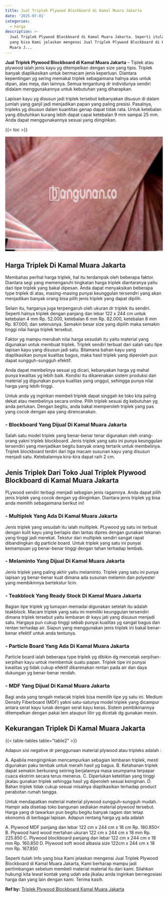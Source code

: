 ```yaml
---
title: Jual Triplek Plywood Blockboard di Kamal Muara Jakarta
date: '2025-07-01'
categories:
  - harga
description: >-
  Jual Triplek Plywood Blockboard di Kamal Muara Jakarta. Seperti itulah Info
  yang bisa Kami jelaskan mengenai Jual Triplek Plywood Blockboard di Kamal
  Muara J...
---
```


**Jual Triplek Plywood Blockboard di Kamal Muara Jakarta** – Tiplek atau plywood ialah jenis kayu yg ditempelkan dengan size yang tipis. Triplek banyak diaplikasikan untuk bermacam jenis keperluan. Diantara kepentingan yg sering memakai triplek sebagaimana halnya alas untuk dipan, alas meja, dan lainnya. Semua tergantung dr individunya sendiri didalam menggunakannya untuk kebutuhan yang diharapkan.

Lapisan kayu yg disusun jadi triplek tersebut kebanyakan disusun di dalam jumlah yang ganjil jadi menjadikan papan yang paling presisi. Pasalnya, tripleks yg disusun dalam kuantitas genap dapat tidak rata. Untuk ketebalan yang dibutuhkan kurang lebih dapat capai ketebalan 9 mm sampai 25 mm. Anda dapat menggunakannya sesuai yang diinginkan.

{{< toc >}}

![Jual Triplek Plywood Blockboard di Kamal Muara Jakarta](/images/jual-triplek-murah-05.png)

## Harga Triplek Di Kamal Muara Jakarta

Membahas perihal harga triplek, hal itu terdampak oleh beberapa faktor. Diantara segi yang memengaruhi tingkatan harga triplek diantaranya yaitu dari tipe triplek yang bakal dipesan. Anda dapat menyaksikan beberapa type triplek di atas, masing-masing punyai keunggulan tersendiri yang akan menjadikan banyak orang bisa pilih jenis triplek yang dapat dipilih.

Selain itu, harganya juga terpengaruh oleh ukuran dr triplek itu sendiri. Seperti halnya triplek dengan panjang dan lebar 122 x 244 cm untuk ketebalan 4 mm Rp. 52.000, ketebalan 6 mm Rp. 82.000, ketebalan 8 mm Rp. 87.000, dan seterusnya. Semakin besar size yang dipilih maka semakin tinggi nilai harga triplek tersebut.

Faktor yg mampu merubah nilai harga sesudah itu yaitu material yang digunakan untuk membuat triplek. Triplek sendiri terbuat dari salah satu tipe lapisan kayu yang disusun jadi satu. Bilamana bahan kayu yang diaplikasikan punyai kualitas bagus, maka hasil triplek yang diperoleh pun dapat sungguh-sungguh efektif.

Anda dapat membelinya sesuai yg dicari, kebanyakan harga yg mahal punya kwalitas yg lebih baik. Kondisi itu dikarenakan sistem produksi dan material yg digunakan punya kualitas yang unggul, sehingga punya nilai harga yang lebih tinggi.

Untuk anda yg inginkan membeli triplek dapat singgah ke toko kita paling dekat atau membelinya secara online. Pilih triplek sesuai dg kebutuhan yg anda perlukan. Dengan begitu, anda bakal memperoleh triplek yang pas yang cocok dengan apa yang direncanakan.

### \- Blockboard Yang Dijual Di Kamal Muara Jakarta

Salah satu model triplek yang benar-benar tenar digunakan oleh orang-orang yakni triplek blockboard. Jenis triplek yang satu ini punya keunggulan tersendiri yang menjadikan begitu banyak orang tertarik untuk membelinya. Triplek blockboard terdiri dari tiga macam susunan kayu yang disusun menjadi satu. Ketebalannya kira-kira dapat raih 2 cm.

## Jenis Triplek Dari Toko Jual Triplek Plywood Blockboard di Kamal Muara Jakarta

PLywood sendiri terbagi menjadi sebagian jenis ragamnya. Anda dapat pilih jenis triplek yang cocok dengan yg diinginkan. Diantara jenis triplek yg bisa anda memilih sebagaimana berikut ini!

### \- Multiplek Yang Ada Di Kamal Muara Jakarta

Jenis triplek yang sesudah itu ialah multiplek. PLywood yg satu ini terbuat dengan kulit kayu yang berlapis dan lantas dipres dengan gunakan tekanan yang tinggi jadi merekat. Tekstur dari multiplek sendiri sangat rapat dibandingkan dg particle board. Untuk triplek yang satu ini punyai kemampuan yg benar-benar tinggi dengan tahan terhadap lembab.

### \- Melaminto Yang Dijual Di Kamal Muara Jakarta

Jenis triplek yang paling akhir yaitu melaminto. Triplek yang satu ini punya lapisan yg benar-benar kuat dimana ada susunan melamin dan polyester yang membikinnya bertekstur licin.

### \- Teakblock Yang Ready Stock Di Kamal Muara Jakarta

Bagian tipe triplek yg lumayan memadai digunakan setelah itu adalah teakblock. Macam triplek yang satu ini memiliki keunggulan tersendiri dimana triplek tersebut yaitu lembaran dr kayu jati yang disusun menjadi satu. Hargaya pun cukup tinggi sebab punyai kualitas yg sangat bagus dan rentan terhadap air. Siapun yang menggunakan jenis triplek ini bakal benar-benar efektif untuk anda tentunya.

### \- Particle Board Yang Ada Di Kamal Muara Jakarta

Particle board ialah beberapa type triplek yg dibikin dg mencetak serpihan-serpihan kayu untuk membentuk suatu papan. Triplek tipe ini punyai kwalitas yg tidak cukup efektif dikarenakan rentan pada air dan daya dukungan yg benar-benar rendah.

### \- MDF Yang Dijual Di Kamal Muara Jakarta

Bagi anda yang tengah melacak triplek bisa memilih tipe yg satu ini. Medium Density Fiberboard (MDF) yakni satu-satunya model triplek yang dicampur antara serat kayu lunak dengan serat kayu keras. Sistem pembikinannya ditempelkan dengan pakai lem ataupun lilin yg dicetak dg gunakan mesin.

## Kekurangan Triplek Di Kamal Muara Jakarta

{{< table-tables table="table2" >}}

Adapun sisi negative dr penggunaan material plywood atau tripleks adalah :

A. Apabila menginginkan mencampurkan sebagian lembaran triplek, mesti digunakan paku tembak untuk meraih hasil yg bagus. B. Ketahanan triplek dapat semakin berkurang seiiring berjalannya masa seumpama terpapar cuaca ekstrim secara terus menerus. C. Diperlukan ketelitian yang tinggi jikalau gunakan triplek sehingga hasil yg diperoleh sesuai keinginan. D. Bahan triplek tidak cukup sesuai misalnya diaplikasikan terhadap product perabotan rumah tangga.

Untuk mendapatkan material material plywood sungguh-sungguh mudah. Hampir ada disetiap toko bangunan sediakan material plywood tersebut. Harga yang di tawarkan pun begitu begitu banyak ragam dan tetap ekonomis di berbagai lapisan. Adapun rentang harga yg ada adalah

A. Plywood MDF panjang dan lebar 122 cm x 244 cm x 18 cm Rp. 180.850< B. Plywood hard wood mertahan ukuran 122 cm x 244 cm x 18 mm Rp. 225.850 C. Plywood blockboard panjang dan lebar 122 cm x 244 cm x 18 mm Rp. 160.850 D. Plywood soft wood albasia size 122cm x 244 cm x 18 mm Rp. 167.850

Seperti itulah Info yang bisa Kami jelaskan mengenai Jual Triplek Plywood Blockboard di Kamal Muara Jakarta, Kami berharap mampu jadi pertimbangan sebelum membeli material material itu dari kami. Silahkan hubungi kita lewat kontak yang udah ada jikalau anda inginkan bernegosiasi harga dan yang lain dengan kami. Terima kasih.

**Ref by:** [Triplek Plywood Blockboard Kamal Muara Jakarta](https://id.wikipedia.org/wiki/Triplek)
